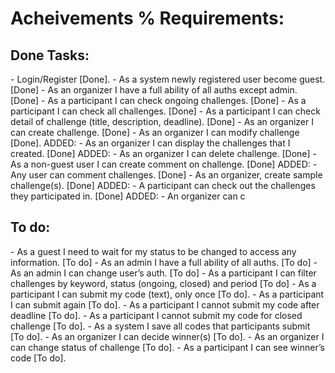 <h1> Acheivements % Requirements:  </h1>
<h2>Done Tasks:</h2>
<p>- Login/Register [Done].
- As a system newly registered user become guest. [Done]
- As an organizer I have a full ability of all auths except admin. [Done]
- As a participant I can check ongoing challenges. [Done]
- As a participant I can check all challenges. [Done]
- As a participant I can check detail of challenge (title, description, deadline). [Done]
- As an organizer I can create challenge. [Done]
- As an organizer I can modify challenge [Done].
ADDED: - As an organizer I can display the challenges that I created. [Done]
ADDED: - As an organizer I can delete challenge. [Done]
- As a non-guest user I can create comment on challenge. [Done]
ADDED: - Any user can comment challenges. [Done]
- As an organizer, create sample challenge(s). [Done]
ADDED: - A participant can check out the challenges they participated in. [Done]
ADDED: - An organizer can c
</p>

<h2>To do:</h2>
<p>
- As a guest I need to wait for my status to be changed to access any information. [To do]
- As an admin I have a full ability of all auths. [To do]
- As an admin I can change user’s auth. [To do]
- As a participant I can filter challenges by keyword, status (ongoing, closed) and period [To do]
- As a participant I can submit my code (text), only once [To do].
- As a participant I can submit again [To do].
- As a participant I cannot submit my code after deadline [To do].
- As a participant I cannot submit my code for closed challenge [To do].
- As a system I save all codes that participants submit [To do].
- As an organizer I can decide winner(s) [To do].
- As an organizer I can change status of challenge [To do].
- As a participant I can see winner’s code [To do].
</p>